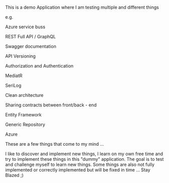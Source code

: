 This is a demo Application where I am testing multiple and different things

e.g.

  Azure service buss
  
  REST Full API / GraphQL
  
  Swagger documentation
  
  API Versioning
  
  Authorization and Authentication
  
  MediatR
  
  SeriLog
  
  Clean architecture
  
  Sharing contracts between front/back - end
  
  Entity Framework
  
  Generic Repository
  
  Azure

These are a few things that come to my mind ...

I like to discover and implement new things, I learn on my own free time and try to implement these things in this "dummy" application.
The goal is to test and challenge myself to learn new things.
Some things are also not fully implemented or correctly implemented but will be fixed in time ...
Stay Blazed ;)
